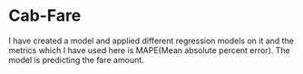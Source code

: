 # Cab-Fare
I have created a model and applied different regression models on it and the metrics which I have used here is MAPE(Mean absolute percent error).
The model is predicting the fare amount.
